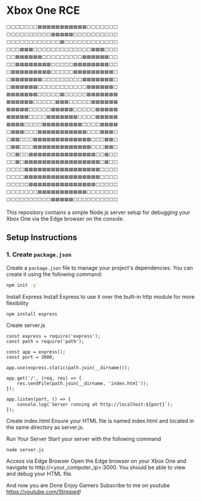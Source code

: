 # Xbox One RCE

```⬜⬜⬜⬜⬜⬜⬜⬜⬜⬜🟩🟩🟩🟩🟩⬜⬜⬜⬜⬜⬜⬜⬜⬜⬜
⬜⬜⬜⬜⬜⬜⬜🟩🟩🟩🟩🟩🟩🟩🟩🟩🟩🟩⬜⬜⬜⬜⬜⬜⬜
⬜⬜⬜⬜⬜⬜⬜⬜⬜⬜🟩🟩🟩🟩🟩⬜⬜⬜⬜⬜⬜⬜⬜⬜⬜
⬜⬜⬜⬜⬜⬜⬜⬜⬜⬜⬜⬜🟩⬜⬜⬜⬜⬜⬜⬜⬜⬜⬜⬜⬜
⬜⬜⬜🟩🟩🟩⬜⬜⬜⬜⬜⬜⬜⬜⬜⬜⬜⬜⬜🟩🟩🟩⬜⬜⬜
⬜⬜🟩🟩🟩🟩🟩🟩⬜⬜⬜⬜⬜⬜⬜⬜⬜🟩🟩🟩🟩🟩🟩⬜⬜
⬜⬜🟩🟩🟩🟩🟩🟩🟩🟩⬜⬜⬜⬜⬜🟩🟩🟩🟩🟩🟩🟩🟩⬜⬜
⬜🟩🟩🟩🟩🟩🟩🟩🟩🟩⬜⬜⬜⬜⬜🟩🟩🟩🟩🟩🟩🟩🟩🟩⬜
⬜🟩🟩🟩🟩🟩🟩🟩⬜⬜⬜⬜⬜⬜⬜⬜⬜🟩🟩🟩🟩🟩🟩🟩⬜
⬜🟩🟩🟩🟩🟩🟩⬜⬜⬜⬜⬜⬜⬜⬜⬜⬜⬜🟩🟩🟩🟩🟩🟩⬜
🟩🟩🟩🟩🟩🟩🟩⬜⬜⬜⬜⬜🟩⬜⬜⬜⬜⬜🟩🟩🟩🟩🟩🟩🟩
🟩🟩🟩🟩🟩🟩⬜⬜⬜⬜⬜🟩🟩🟩⬜⬜⬜⬜⬜🟩🟩🟩🟩🟩🟩
🟩🟩🟩🟩🟩⬜⬜⬜⬜⬜🟩🟩🟩🟩🟩⬜⬜⬜⬜⬜🟩🟩🟩🟩🟩
🟩🟩🟩🟩🟩⬜⬜⬜⬜🟩🟩🟩🟩🟩🟩🟩⬜⬜⬜⬜🟩🟩🟩🟩🟩
🟩🟩🟩🟩⬜⬜⬜⬜🟩🟩🟩🟩🟩🟩🟩🟩🟩⬜⬜⬜⬜🟩🟩🟩🟩
⬜🟩🟩🟩⬜⬜⬜🟩🟩🟩🟩🟩🟩🟩🟩🟩🟩🟩⬜⬜⬜🟩🟩🟩⬜
⬜🟩🟩⬜⬜⬜🟩🟩🟩🟩🟩🟩🟩🟩🟩🟩🟩🟩🟩⬜⬜⬜🟩🟩⬜
⬜🟩🟩⬜⬜⬜🟩🟩🟩🟩🟩🟩🟩🟩🟩🟩🟩🟩🟩⬜⬜⬜🟩🟩⬜
⬜⬜🟩⬜⬜🟩🟩🟩🟩🟩🟩🟩🟩🟩🟩🟩🟩🟩🟩🟩⬜⬜🟩⬜⬜
⬜⬜🟩⬜🟩🟩🟩🟩🟩🟩🟩🟩🟩🟩🟩🟩🟩🟩🟩🟩🟩⬜🟩⬜⬜
⬜⬜⬜⬜🟩🟩🟩🟩🟩🟩🟩🟩🟩🟩🟩🟩🟩🟩🟩🟩🟩⬜⬜⬜⬜
⬜⬜⬜⬜🟩🟩🟩🟩🟩🟩🟩🟩🟩🟩🟩🟩🟩🟩🟩🟩🟩⬜⬜⬜⬜
⬜⬜⬜⬜⬜🟩🟩🟩🟩🟩🟩🟩🟩🟩🟩🟩🟩🟩🟩🟩⬜⬜⬜⬜⬜
⬜⬜⬜⬜⬜⬜⬜🟩🟩🟩🟩🟩🟩🟩🟩🟩🟩🟩⬜⬜⬜⬜⬜⬜⬜
⬜⬜⬜⬜⬜⬜⬜⬜⬜⬜🟩🟩🟩🟩🟩⬜⬜⬜⬜⬜⬜⬜⬜⬜⬜
```


This repository contains a simple Node.js server setup for debugging your Xbox One via the Edge browser on the console.

## Setup Instructions

### 1. Create `package.json`

Create a `package.json` file to manage your project's dependencies. You can create it using the following command:

```bash
npm init -y
```

Install Express
Install Express to use it over the built-in http module for more flexibility

```
npm install express
```
 Create server.js

```
const express = require('express');
const path = require('path');

const app = express();
const port = 3000;

app.use(express.static(path.join(__dirname)));

app.get('/', (req, res) => {
    res.sendFile(path.join(__dirname, 'index.html'));
});

app.listen(port, () => {
    console.log(`Server running at http://localhost:${port}`);
});

```

Create index.html
Ensure your HTML file is named index.html and located in the same directory as server.js.

Run Your Server
Start your server with the following command

```
node server.js
```

Access via Edge Browser
Open the Edge browser on your Xbox One and navigate to http://<your_computer_ip>:3000. You should be able to view and debug your HTML file.

And now you are Done Enjoy Gamers Subscribe to me on youtube https://youtube.com/Stripped!
